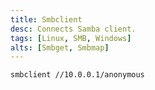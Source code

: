 ```yaml
---
title: Smbclient
desc: Connects Samba client.
tags: [Linux, SMB, Windows]
alts: [Smbget, Smbmap]
---
```


```sh
smbclient //10.0.0.1/anonymous
```